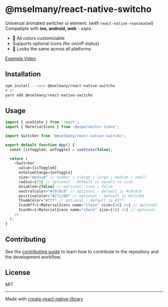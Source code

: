 # @mselmany/react-native-switcho

Universal animated switcher ui element. (with `react-native-reanimated`)<br>
Compatiple with **ios, android, web** - _expo_.

- 🎨 All colors customizable
- Supports optional icons (for on/off status)
- 👀 Looks the same across all platforms

[Example Video](https://github.com/mselmany/react-native-switcho/assets/1439466/294cd213-a48a-4bc4-82c3-daddb6f058bd)

## Installation

```sh
npm install --save @mselmany/react-native-switcho
# or
yarn add @mselmany/react-native-switcho
```

## Usage

```js
import { useState } from 'react';
import { MaterialIcons } from '@expo/vector-icons';

import Switcher from '@mselmany/react-native-switcho';

export default function App() {
  const [isToggled, onToggle] = useState(false);

  return (
    <Switcher
      value={isToggled}
      onValueChange={onToggle}
      size="medium" // number | xlarge | large | medium | small
      radius={25} // optional - default is equals to size
      disabled={false} // optional: true | false
      neutralColor="#c8c8c8" // optional - default is #c8c8c8
      positiveColor="#27cc0d" // optional - default is #27cc0d
      thumbColor="#fff" // optional - default is #fff
      IconOff={<MaterialIcons name="close" size={16} />} // optional
      IconOn={<MaterialIcons name="check" size={16} />} // optional
    />
  );
}

```

## Contributing

See the [contributing guide](CONTRIBUTING.md) to learn how to contribute to the repository and the development workflow.

## License

MIT

---

Made with [create-react-native-library](https://github.com/callstack/react-native-builder-bob)

